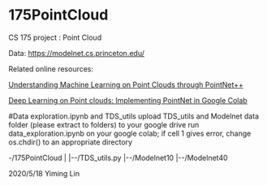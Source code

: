 # 175PointCloud
CS 175 project : Point Cloud

Data: https://modelnet.cs.princeton.edu/ 

Related online resources:

[Understanding Machine Learning on Point Clouds through PointNet++](https://towardsdatascience.com/understanding-machine-learning-on-point-clouds-through-pointnet-f8f3f2d53cc3)

[Deep Learning on Point clouds: Implementing PointNet in Google Colab](https://towardsdatascience.com/deep-learning-on-point-clouds-implementing-pointnet-in-google-colab-1fd65cd3a263)

#Data exploration.ipynb and TDS_utils
upload TDS_utils and Modelnet data folder (please extract to folders) to your google drive
run data_exploration.ipynb on your google colab; if cell 1 gives error, change os.chdir() to an appropriate directory

-/175PointCloud
|
|--/TDS_utils.py
|--/Modelnet10
|--/Modelnet40

2020/5/18 Yiming Lin
